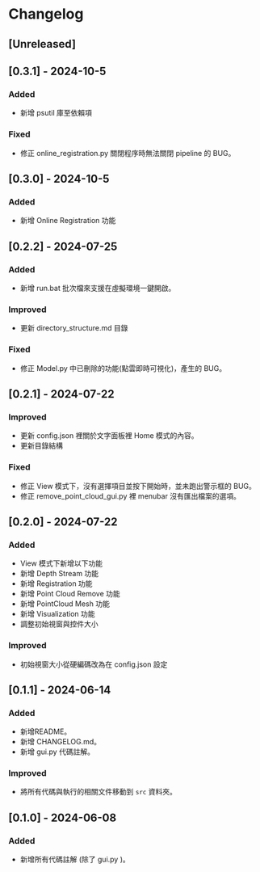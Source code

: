 # Changelog

## [Unreleased]

## [0.3.1] - 2024-10-5
### Added
- 新增 psutil 庫至依賴項

### Fixed
- 修正 online_registration.py 關閉程序時無法關閉 pipeline 的 BUG。

## [0.3.0] - 2024-10-5
### Added
- 新增 Online Registration 功能

## [0.2.2] - 2024-07-25
### Added
- 新增 run.bat 批次檔來支援在虛擬環境一鍵開啟。

### Improved
- 更新 directory_structure.md 目錄

### Fixed
- 修正 Model.py 中已刪除的功能(點雲即時可視化)，產生的 BUG。

## [0.2.1] - 2024-07-22
### Improved
- 更新 config.json 裡關於文字面板裡 Home 模式的內容。
- 更新目錄結構

### Fixed
- 修正 View 模式下，沒有選擇項目並按下開始時，並未跑出警示框的 BUG。
- 修正 remove_point_cloud_gui.py 裡 menubar 沒有匯出檔案的選項。

## [0.2.0] - 2024-07-22
### Added
- View 模式下新增以下功能
- 新增 Depth Stream 功能
- 新增 Registration 功能
- 新增 Point Cloud Remove 功能
- 新增 PointCloud Mesh  功能
- 新增 Visualization 功能
- 調整初始視窗與控件大小

### Improved
- 初始視窗大小從硬編碼改為在 config.json 設定

## [0.1.1] - 2024-06-14
### Added
- 新增README。
- 新增 CHANGELOG.md。
- 新增 gui.py 代碼註解。

### Improved
- 將所有代碼與執行的相關文件移動到 `src` 資料夾。

## [0.1.0] - 2024-06-08
### Added
- 新增所有代碼註解 (除了 gui.py )。

